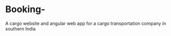 # Booking-
A cargo website and angular web app for a cargo transportation company in southern India
